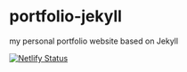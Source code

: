 # portfolio-jekyll
my personal portfolio website based on Jekyll


[![Netlify Status](https://api.netlify.com/api/v1/badges/1130f7e0-6509-4db0-8980-efebca61b4e3/deploy-status)](https://app.netlify.com/sites/b-whiting-designs/deploys)
